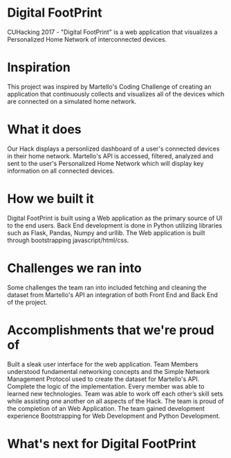 # Digital FootPrint
CUHacking 2017 - "Digital FootPrint" is a web application that visualizes a Personalized Home Network of interconnected devices.  

# Inspiration
This project was inspired by Martello's Coding Challenge of creating an application that continuously collects and visualizes all of the devices which are connected on a simulated home network. 

# What it does
Our Hack displays a personlized dashboard of a user's connected devices in their home network. Martello's API is accessed, filtered, analyzed and sent to the user's Personalized Home Network which will display key information on all connected devices.  

# How we built it
Digital FootPrint is built using a Web application as the primary source of UI to the end users. Back End development is done in Python utilizing libraries such as Flask, Pandas, Numpy and urllib. The Web application is built through bootstrapping javascript/html/css. 

# Challenges we ran into
Some challenges the team ran into included fetching and cleaning the dataset from Martello's API an integration of both Front End and Back End of the project. 

# Accomplishments that we're proud of
Built a sleak user interface for the web application. 
Team Members understood fundamental networking concepts and the Simple Network Management Protocol used to create the dataset for Martello's API. 
Complete the logic of the implementation.
Every member was able to learned new technologies. 
Team was able to work off each other’s skill sets while assisting one another on all aspects of the Hack.
The team is proud of the completion of an Web Application. 
The team gained development experience Bootstrapping for Web Development and Python Development. 

# What's next for Digital FootPrint
